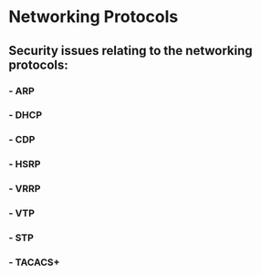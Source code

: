 # Networking Protocols

## Security issues relating to the networking protocols:
### - ARP
### - DHCP
### - CDP
### - HSRP
### - VRRP
### - VTP
### - STP
### - TACACS+